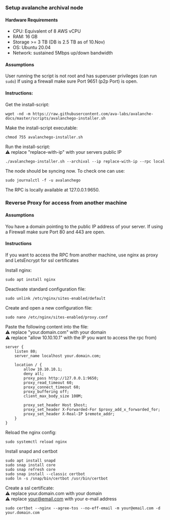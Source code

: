 ### Setup avalanche archival node

#### Hardware Requirements 

- CPU: Equivalent of 8 AWS vCPU
- RAM: 16 GB
- Storage >= 3 TB (DB is 2.5 TB as of 10.Nov)
- OS: Ubuntu 20.04
- Network: sustained 5Mbps up/down bandwidth

#### Assumptions

User running the script is not root and has superuser privileges (can run ```sudo```)
If using a firewall make sure Port 9651 (p2p Port) is open.

#### Instructions:

Get the install-script:
```
wget -nd -m https://raw.githubusercontent.com/ava-labs/avalanche-docs/master/scripts/avalanchego-installer.sh
```
Make the install-script executable:
```
chmod 755 avalanchego-installer.sh
```
Run the install-script: \
:warning: replace "replace-with-ip" with your servers public IP
```
./avalanchego-installer.sh --archival --ip replace-with-ip --rpc local
```
The node should be syncing now. To check one can use:
```
sudo journalctl -f -u avalanchego
```
The RPC is locally available at 127.0.0.1:9650.

### Reverse Proxy for access from another machine

#### Assumptions

You have a domain pointing to the public IP address of your server.
If using a Firewall make sure Port 80 and 443 are open.

#### Instructions

If you want to access the RPC from another machine, use nginx as proxy and LetsEncrypt for ssl certificates

Install nginx:
```
sudo apt install nginx
```

Deactivate standard configuration file:
```
sudo unlink /etc/nginx/sites-enabled/default
```

Create and open a new configuration file:
```
sudo nano /etc/nginx/sites-enabled/proxy.conf
```

Paste the following content into the file: \
:warning: replace "your.domain.com" with your domain \
:warning: replace "allow 10.10.10.1" with the IP you want to access the rpc from)
```
server {
    listen 80;
    server_name localhost your.domain.com;

    location / {
        allow 10.10.10.1;
        deny all;
        proxy_pass http://127.0.0.1:9650;
        proxy_read_timeout 60;
        proxy_connect_timeout 60;
        proxy_buffering off;
        client_max_body_size 100M;

        proxy_set_header Host $host;
        proxy_set_header X-Forwarded-For $proxy_add_x_forwarded_for;
        proxy_set_header X-Real-IP $remote_addr;
    }
}
```

Reload the nginx config: 
```
sudo systemctl reload nginx
```

Install snapd and certbot 
```
sudo apt install snapd
sudo snap install core
sudo snap refresh core
sudo snap install --classic certbot
sudo ln -s /snap/bin/certbot /usr/bin/certbot
```

Create a ssl certificate: \
:warning: replace your.domain.com with your domain\
:warning: replace your@email.com with your e-mail address
```
sudo certbot --nginx --agree-tos --no-eff-email -m your@email.com -d your.domain.com
```
